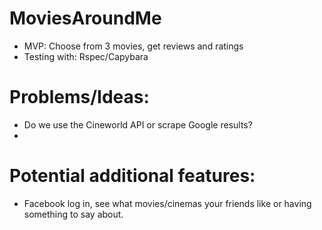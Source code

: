 # MoviesAroundMe
* MVP: Choose from 3 movies, get reviews and ratings
* Testing with: Rspec/Capybara


# Problems/Ideas:
* Do we use the Cineworld API or scrape Google results?
* 
# Potential additional features:
* Facebook log in, see what movies/cinemas your friends like or having something to say about.

